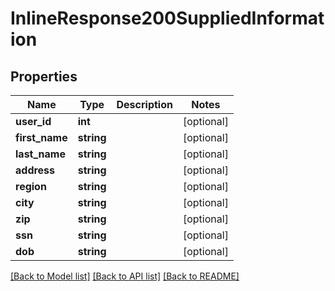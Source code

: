 # InlineResponse200SuppliedInformation

## Properties
Name | Type | Description | Notes
------------ | ------------- | ------------- | -------------
**user_id** | **int** |  | [optional] 
**first_name** | **string** |  | [optional] 
**last_name** | **string** |  | [optional] 
**address** | **string** |  | [optional] 
**region** | **string** |  | [optional] 
**city** | **string** |  | [optional] 
**zip** | **string** |  | [optional] 
**ssn** | **string** |  | [optional] 
**dob** | **string** |  | [optional] 

[[Back to Model list]](../README.md#documentation-for-models) [[Back to API list]](../README.md#documentation-for-api-endpoints) [[Back to README]](../README.md)


